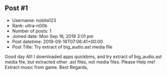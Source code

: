 ## Post #1
- Username: nobita123
- Rank: ultra-n00b
- Number of posts: 1
- Joined date: Mon Sep 16, 2019 3:01 pm
- Post datetime: 2019-09-16T07:06:41+00:00
- Post Title: Try extract of big_audio.ast media file

Good day All! I downloaded apps quickbms, and try extract of big_audio.ast media file, but extracted other .ast files, not media files. Please Help me! Extract music from game.
Best Regards,

